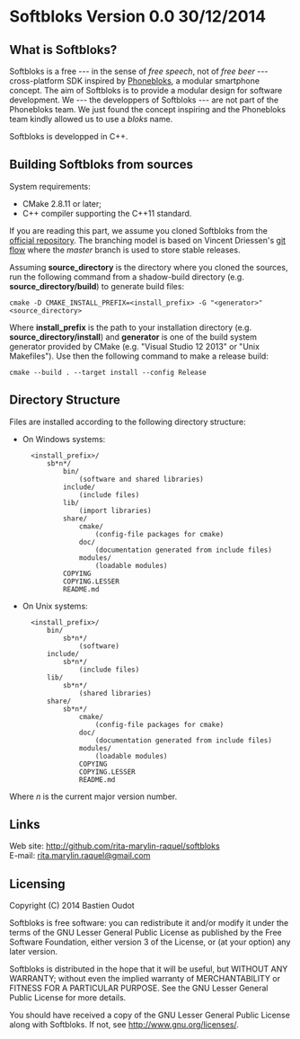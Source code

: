 Softbloks Version 0.0 30/12/2014
================================

What is Softbloks?
------------------

Softbloks is a free --- in the sense of *free speech*, not of *free beer* ---
cross-platform SDK inspired by [Phonebloks](http://phonebloks.com), a modular
smartphone concept. The aim of Softbloks is to provide a modular design for
software development. We --- the developpers of Softbloks --- are not part of
the Phonebloks team. We just found the concept inspiring and the Phonebloks
team kindly allowed us to use a *bloks* name.

Softbloks is developped in C++.

Building Softbloks from sources
-------------------------------

System requirements:

* CMake 2.8.11 or later;
* C++ compiler supporting the C++11 standard.

If you are reading this part, we assume you cloned Softbloks from the
[official repository](http://github.com/rita-marylin-raquel/softbloks). The
branching model is based on Vincent Driessen's
[git flow](http://nvie.com/posts/a-successful-git-branching-model/) where the
*master* branch is used to store stable releases.

Assuming **source_directory** is the directory where you cloned the sources,
run the following command from a shadow-build directory
(e.g. **source_directory/build**) to generate build files:

    cmake -D CMAKE_INSTALL_PREFIX=<install_prefix> -G "<generator>" <source_directory>

Where **install_prefix** is the path to your installation directory
(e.g. **source_directory/install**) and **generator** is one of the build
system generator provided by CMake (e.g. "Visual Studio 12 2013" or
"Unix Makefiles"). Use then the following command to make a release build:

    cmake --build . --target install --config Release

Directory Structure
-------------------

Files are installed according to the following directory structure:

* On Windows systems:

        <install_prefix>/
            sb*n*/
                bin/
                    (software and shared libraries)
                include/
                    (include files)
                lib/
                    (import libraries)
                share/
                    cmake/
                        (config-file packages for cmake)
                    doc/
                        (documentation generated from include files)
                    modules/
                        (loadable modules)
                COPYING
                COPYING.LESSER
                README.md

* On Unix systems:

        <install_prefix>/
            bin/
                sb*n*/
                    (software)
            include/
                sb*n*/
                    (include files)
            lib/
                sb*n*/
                    (shared libraries)
            share/
                sb*n*/
                    cmake/
                        (config-file packages for cmake)
                    doc/
                        (documentation generated from include files)
                    modules/
                        (loadable modules)
                    COPYING
                    COPYING.LESSER
                    README.md

Where *n* is the current major version number.

Links
-----

Web site: <http://github.com/rita-marylin-raquel/softbloks>  
E-mail: <rita.marylin.raquel@gmail.com>

Licensing
---------

Copyright (C) 2014 Bastien Oudot

Softbloks is free software: you can redistribute it and/or modify
it under the terms of the GNU Lesser General Public License as published by
the Free Software Foundation, either version 3 of the License, or
(at your option) any later version.

Softbloks is distributed in the hope that it will be useful,
but WITHOUT ANY WARRANTY; without even the implied warranty of
MERCHANTABILITY or FITNESS FOR A PARTICULAR PURPOSE.  See the
GNU Lesser General Public License for more details.

You should have received a copy of the GNU Lesser General Public License
along with Softbloks.  If not, see <http://www.gnu.org/licenses/>.
